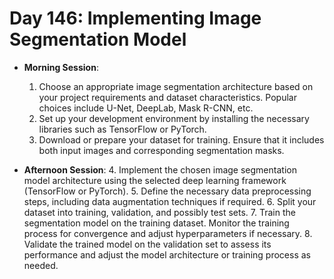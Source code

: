 

# Day 146: Implementing Image Segmentation Model

- **Morning Session**:
  1. Choose an appropriate image segmentation architecture based on your project requirements and dataset characteristics. Popular choices include U-Net, DeepLab, Mask R-CNN, etc.
  2. Set up your development environment by installing the necessary libraries such as TensorFlow or PyTorch.
  3. Download or prepare your dataset for training. Ensure that it includes both input images and corresponding segmentation masks.

- **Afternoon Session**:
  4. Implement the chosen image segmentation model architecture using the selected deep learning framework (TensorFlow or PyTorch).
  5. Define the necessary data preprocessing steps, including data augmentation techniques if required.
  6. Split your dataset into training, validation, and possibly test sets.
  7. Train the segmentation model on the training dataset. Monitor the training process for convergence and adjust hyperparameters if necessary.
  8. Validate the trained model on the validation set to assess its performance and adjust the model architecture or training process as needed.

